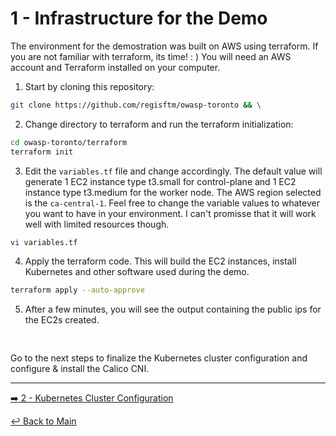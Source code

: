 # 1 - Infrastructure for the Demo

The environment for the demostration was built on AWS using terraform. If you are not familiar with terraform, its time! : )
You will need an AWS account and Terraform installed on your computer.

1. Start by cloning this repository:

```bash
git clone https://github.com/regisftm/owasp-toronto && \

```

2. Change directory to terraform and run the terraform initialization:

```bash
cd owasp-toronto/terraform
terraform init
```

3. Edit the `variables.tf` file and change accordingly. The default value will generate 1 EC2 instance type t3.small for control-plane and 1 EC2 instance type t3.medium for the worker node. The AWS region selected is the `ca-central-1`. Feel free to change the variable values to whatever you want to have in your environment. I can't promisse that it will work well with limited resources though.

```bash
vi variables.tf
```

4. Apply the terraform code. This will build the EC2 instances, install Kubernetes and other software used during the demo.

```bash
terraform apply --auto-approve
```
5. After a few minutes, you will see the output containing the public ips for the EC2s created. 

<pre>

</pre>

Go to the next steps to finalize the Kubernetes cluster configuration and configure & install the Calico CNI.

---

[:arrow_right: 2 - Kubernetes Cluster Configuration](/demo/02-k8s-config.md) <br>

[:leftwards_arrow_with_hook: Back to Main](/README.md)  








